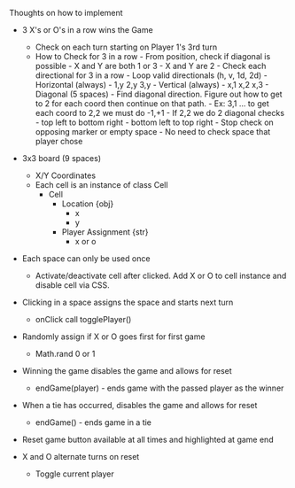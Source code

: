 Thoughts on how to implement

- 3 X's or O's in a row wins the Game
    - Check on each turn starting on Player 1's 3rd turn
    - How to Check for 3 in a row
            - From position, check if diagonal is possible
                - X and Y are both 1 or 3
                - X and Y are 2
            - Check each directional for 3 in a row
                - Loop valid directionals (h, v, 1d, 2d)
                    - Horizontal (always)
                        - 1,y 2,y 3,y
                    - Vertical (always)
                        - x,1 x,2 x,3
                    - Diagonal (5 spaces)
                        - Find diagonal direction. Figure out how to get to 2 for each coord then continue on that path.
                        - Ex: 3,1 ... to get each coord to 2,2 we must do -1,+1
                        - If 2,2 we do 2 diagonal checks
                            - top left to bottom right
                            - bottom left to top right
                - Stop check on opposing marker or empty space
                - No need to check space that player chose

- 3x3 board (9 spaces)
    - X/Y Coordinates
    - Each cell is an instance of class Cell
        - Cell
            - Location {obj}
                - x
                - y
            - Player Assignment {str}
                - x or o
- Each space can only be used once
    - Activate/deactivate cell after clicked. Add X or O to cell instance and disable cell via CSS.
- Clicking in a space assigns the space and starts next turn
    - onClick call togglePlayer()
- Randomly assign if X or O goes first for first game
    - Math.rand 0 or 1
- Winning the game disables the game and allows for reset
    - endGame(player) - ends game with the passed player as the winner
- When a tie has occurred, disables the game and allows for reset
    - endGame() - ends game in a tie
- Reset game button available at all times and highlighted at game end
- X and O alternate turns on reset
    - Toggle current player
